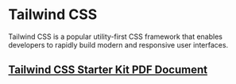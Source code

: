 # Tailwind CSS

Tailwind CSS is a popular utility-first CSS framework that enables developers to rapidly build modern and responsive user interfaces.

## [Tailwind CSS Starter Kit PDF Document](tailwind-css-starter-kit.pdf)
